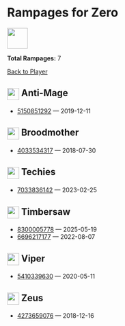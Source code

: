 # Rampages for Zero
<img src="https://avatars.steamstatic.com/c0a975434fc5b15f662cbe8214fc898c493b55ea_full.jpg" width="48" height="48"/>

**Total Rampages:** 7

[Back to Player](./README.md)

## <img src="https://cdn.cloudflare.steamstatic.com/apps/dota2/images/dota_react/heroes/antimage.png" width="28" style="vertical-align:middle"/> Anti-Mage

- [5150851292](https://www.opendota.com/matches/5150851292) — 2019-12-11

## <img src="https://cdn.cloudflare.steamstatic.com/apps/dota2/images/dota_react/heroes/broodmother.png" width="28" style="vertical-align:middle"/> Broodmother

- [4033534317](https://www.opendota.com/matches/4033534317) — 2018-07-30

## <img src="https://cdn.cloudflare.steamstatic.com/apps/dota2/images/dota_react/heroes/techies.png" width="28" style="vertical-align:middle"/> Techies

- [7033836142](https://www.opendota.com/matches/7033836142) — 2023-02-25

## <img src="https://cdn.cloudflare.steamstatic.com/apps/dota2/images/dota_react/heroes/shredder.png" width="28" style="vertical-align:middle"/> Timbersaw

- [8300005778](https://www.opendota.com/matches/8300005778) — 2025-05-19
- [6696217177](https://www.opendota.com/matches/6696217177) — 2022-08-07

## <img src="https://cdn.cloudflare.steamstatic.com/apps/dota2/images/dota_react/heroes/viper.png" width="28" style="vertical-align:middle"/> Viper

- [5410339630](https://www.opendota.com/matches/5410339630) — 2020-05-11

## <img src="https://cdn.cloudflare.steamstatic.com/apps/dota2/images/dota_react/heroes/zuus.png" width="28" style="vertical-align:middle"/> Zeus

- [4273659076](https://www.opendota.com/matches/4273659076) — 2018-12-16

